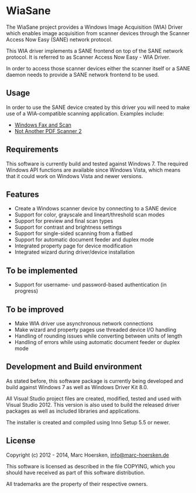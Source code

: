 WiaSane
=======
The WiaSane project provides a Windows Image Acquisition (WIA) Driver
which enables image acquisition from scanner devices through the
Scanner Access Now Easy (SANE) network protocol.

This WIA driver implements a SANE frontend on top of the SANE network
protocol. It is referred to as Scanner Access Now Easy - WIA Driver.

In order to access those scanner devices either the scanner itself or
a SANE daemon needs to provide a SANE network frontend to be used.

Usage
-----
In order to use the SANE device created by this driver you will need to
make use of a WIA-compatible scanning application. Examples include:
- [Windows Fax and Scan](http://bit.ly/windowsfaxandscan)
- [Not Another PDF Scanner 2](http://sourceforge.net/projects/naps2/)

Requirements
------------
This software is currently build and tested against Windows 7.
The required Windows API functions are available since Windows Vista,
which means that it could work on Windows Vista and newer versions.

Features
--------
- Create a Windows scanner device by connecting to a SANE device
- Support for color, grayscale and lineart/threshold scan modes
- Support for preview and final scan types
- Support for contrast and brightness settings
- Support for single-sided scanning from a flatbed
- Support for automatic document feeder and duplex mode
- Integrated property page for device modification
- Integrated wizard during driver/device installation

To be implemented
-----------------
- Support for username- und password-based authentication (in progress)

To be improved
--------------
- Make WIA driver use asynchronous network connections
- Make wizard and property pages use threaded device I/O handling
- Handling of rounding issues while converting between units of length
- Handling of errors while using automatic document feeder or duplex mode

Development and Build environment
---------------------------------
As stated before, this software package is currently being developed
and build against Windows 7 as well as Windows Driver Kit 8.0.

All Visual Studio project files are created, modified, tested and used
with Visual Studio 2012. This version is also used to build the
released driver packages as well as included libraries and applications.

The installer is created and compiled using Inno Setup 5.5 or newer.

License
-------
Copyright (c) 2012 - 2014, Marc Hoersken, <info@marc-hoersken.de>

This software is licensed as described in the file COPYING, which
you should have received as part of this software distribution.

All trademarks are the property of their respective owners.
